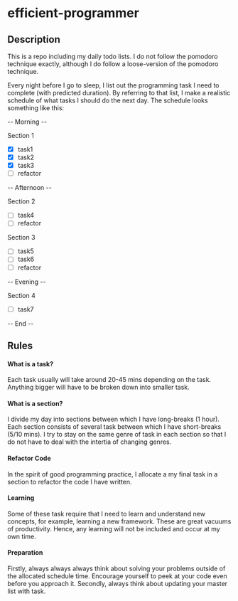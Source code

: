 # efficient-programmer

## Description 

This is a repo including my daily todo lists. I do not follow the pomodoro technique exactly, although I do follow a loose-version of the pomodoro technique. 

Every night before I go to sleep, I list out the programming task I need to complete (with predicted duration). By referring to that list, I make a realistic schedule of what tasks I should do the next day. The schedule looks something like this:

-- Morning -- 

Section 1 
- [x] task1
- [x] task2
- [x] task3
- [ ] refactor

-- Afternoon --

Section 2 
- [ ] task4
- [ ] refactor

Section 3 
- [ ] task5
- [ ] task6
- [ ] refactor 

-- Evening --

Section 4 
- [ ] task7

-- End -- 


## Rules 

#### What is a task?

Each task usually will take around 20-45 mins depending on the task. Anything bigger will have to be broken down into smaller task. 

#### What is a section?

I divide my day into sections between which I have long-breaks (1 hour). Each section consists of several task between which I have short-breaks (5/10 mins). I try to stay on the same genre of task in each section so that I do not have to deal with the intertia of changing genres. 

#### Refactor Code

In the spirit of good programming practice, I allocate a my final task in a section to refactor the code I have written.

#### Learning

Some of these task require that I need to learn and understand new concepts, for example, learning a new framework. These are great vacuums of productivity. Hence, any learning will not be included and occur at my own time. 

#### Preparation 

Firstly, always always always think about solving your problems outside of the allocated schedule time. Encourage yourself to peek at your code even before you approach it. Secondly, always think about updating your master list with task. 






